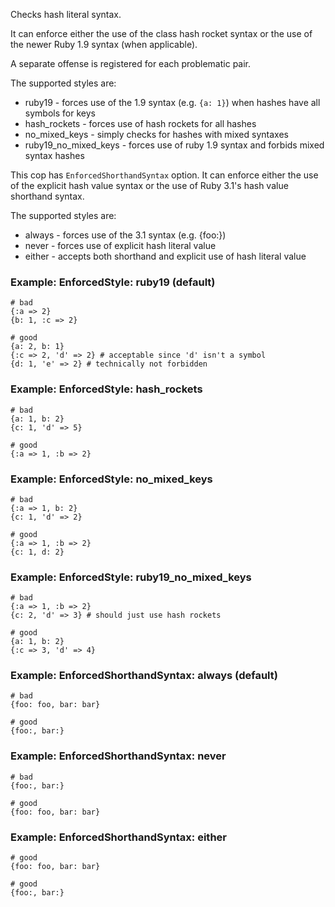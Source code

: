Checks hash literal syntax.

It can enforce either the use of the class hash rocket syntax or
the use of the newer Ruby 1.9 syntax (when applicable).

A separate offense is registered for each problematic pair.

The supported styles are:

* ruby19 - forces use of the 1.9 syntax (e.g. `{a: 1}`) when hashes have
all symbols for keys
* hash_rockets - forces use of hash rockets for all hashes
* no_mixed_keys - simply checks for hashes with mixed syntaxes
* ruby19_no_mixed_keys - forces use of ruby 1.9 syntax and forbids mixed
syntax hashes

This cop has `EnforcedShorthandSyntax` option.
It can enforce either the use of the explicit hash value syntax or
the use of Ruby 3.1's hash value shorthand syntax.

The supported styles are:

* always - forces use of the 3.1 syntax (e.g. {foo:})
* never - forces use of explicit hash literal value
* either - accepts both shorthand and explicit use of hash literal value

### Example: EnforcedStyle: ruby19 (default)
    # bad
    {:a => 2}
    {b: 1, :c => 2}

    # good
    {a: 2, b: 1}
    {:c => 2, 'd' => 2} # acceptable since 'd' isn't a symbol
    {d: 1, 'e' => 2} # technically not forbidden

### Example: EnforcedStyle: hash_rockets
    # bad
    {a: 1, b: 2}
    {c: 1, 'd' => 5}

    # good
    {:a => 1, :b => 2}

### Example: EnforcedStyle: no_mixed_keys
    # bad
    {:a => 1, b: 2}
    {c: 1, 'd' => 2}

    # good
    {:a => 1, :b => 2}
    {c: 1, d: 2}

### Example: EnforcedStyle: ruby19_no_mixed_keys
    # bad
    {:a => 1, :b => 2}
    {c: 2, 'd' => 3} # should just use hash rockets

    # good
    {a: 1, b: 2}
    {:c => 3, 'd' => 4}

### Example: EnforcedShorthandSyntax: always (default)

    # bad
    {foo: foo, bar: bar}

    # good
    {foo:, bar:}

### Example: EnforcedShorthandSyntax: never

    # bad
    {foo:, bar:}

    # good
    {foo: foo, bar: bar}

### Example: EnforcedShorthandSyntax: either

    # good
    {foo: foo, bar: bar}

    # good
    {foo:, bar:}
